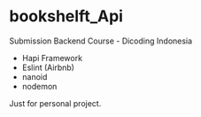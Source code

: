 # bookshelft_Api
Submission Backend Course - Dicoding Indonesia

* Hapi Framework
* Eslint (Airbnb)
* nanoid
* nodemon

Just for personal project.
